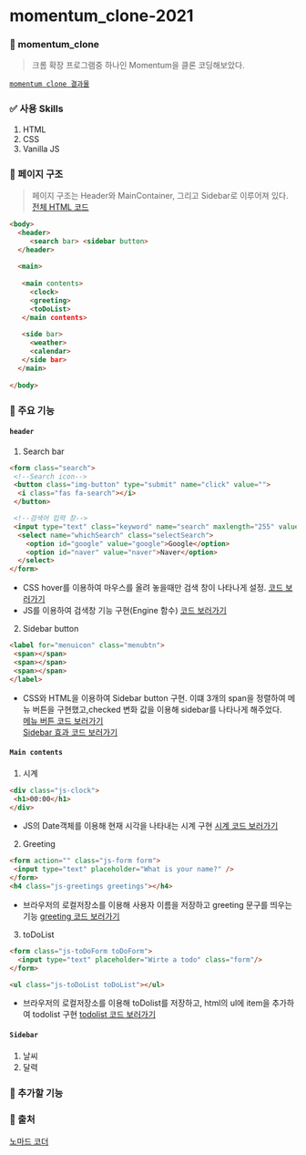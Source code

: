 # momentum_clone-2021
 
### 📖 momentum_clone
> 크롬 확장 프로그램중 하나인 Momentum을 클론 코딩해보았다. <br>

[`momentum clone 결과물`](https://park-seung-hun.github.io/momentum_clone-2021/)<br>

### ✅ 사용 Skills
  1. HTML
  2. CSS
  3. Vanilla JS

### 📒 페이지 구조
> 페이지 구조는 Header와 MainContainer, 그리고 Sidebar로 이루어져 있다. [전체 HTML 코드](https://github.com/Park-Seung-Hun/momentum_clone-2021/blob/main/index.html)
```html
<body>
  <header>
     <search bar> <sidebar button>
  </header>
      
  <main>
   
   <main contents>
     <clock>
     <greeting>
     <toDoList>
   </main contents>
     
   <side bar>
     <weather>
     <calendar>
   </side bar>
  </main>
   
</body>
```

### 📕 주요 기능 
#### `header`
1. Search bar  
```html
<form class="search">
 <!--Search icon-->
 <button class="img-button" type="submit" name="click" value="">
  <i class="fas fa-search"></i>
 </button>

 <!--검색어 입력 창-->
 <input type="text" class="keyword" name="search" maxlength="255" value="" autocomplete="off">
  <select name="whichSearch" class="selectSearch">
    <option id="google" value="google">Google</option>
    <option id="naver" value="naver">Naver</option>
  </select>
</form>
```
   - CSS hover를 이용하여 마우스를 올려 놓을때만 검색 창이 나타나게 설정. [코드 보러가기](https://github.com/Park-Seung-Hun/momentum_clone-2021/blob/main/css/contents/search.css)
   - JS를 이용하여 검색창 기능 구현(Engine 함수) [코드 보러가기](https://github.com/Park-Seung-Hun/momentum_clone-2021/blob/main/js/search.js)

2. Sidebar button
```html
<label for="menuicon" class="menubtn">
 <span></span>
 <span></span>
 <span></span>
</label>
```
  - CSS와 HTML을 이용하여 Sidebar button 구현. 이떄 3개의 span을 정렬하여 메뉴 버튼을 구현했고,checked 변화 값을 이용해 sidebar를 나타나게 해주었다. <br>
  [메뉴 버튼 코드 보러가기](https://github.com/Park-Seung-Hun/momentum_clone-2021/blob/main/css/contents/header.css)<br>
  [Sidebar 효과 코드 보러가기](https://github.com/Park-Seung-Hun/momentum_clone-2021/blob/main/css/contents/header.css#L55)

#### `Main contents`

1. 시계
```html
<div class="js-clock">
 <h1>00:00</h1>
</div>
```
  - JS의 Date객체를 이용해 현재 시각을 나타내는 시계 구현 [시계 코드 보러가기](https://github.com/Park-Seung-Hun/momentum_clone-2021/blob/main/js/clock.js)
  
2. Greeting
```html
<form action="" class="js-form form">
 <input type="text" placeholder="What is your name?" />
</form>
<h4 class="js-greetings greetings"></h4>
```
  - 브라우저의 로컬저장소를 이용해 사용자 이름을 저장하고 greeting 문구를 띄우는 기능 [greeting 코드 보러가기](https://github.com/Park-Seung-Hun/momentum_clone-2021/blob/main/js/gretting.js)
  
3. toDoList
```html
<form class="js-toDoForm toDoForm">
  <input type="text" placeholder="Wirte a todo" class="form"/>
</form>

<ul class="js-toDoList toDoList"></ul>
```
  - 브라우저의 로컬저장소를 이용해 toDolist를 저장하고, html의 ul에 item을 추가하여 todolist 구현 [todolist 코드 보러가기](https://github.com/Park-Seung-Hun/momentum_clone-2021/blob/main/js/todo.js)
  
#### `Sidebar`
1. 날씨
2. 달력

### 📘 추가할 기능


### 📙 출처
[노마드 코더](https://nomadcoders.co/)<br>

